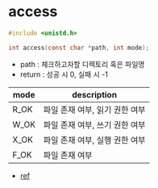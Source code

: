 # access

```c
#include <unistd.h>

int access(const char *path, int mode);
```

- path : 체크하고자할 디렉토리 혹은 파일명
- return : 성공 시 0, 실패 시 -1

| mode | description                     |
| ---- | ------------------------------ |
| R_OK | 파일 존재 여부, 읽기 권한 여부 |
| W_OK | 파일 존재 여부, 쓰기 권한 여부 |
| X_OK | 파일 존재 여부, 실행 권한 여부 |
| F_OK | 파일 존재 여부                 |
- [ref](https://jdm.kr/blog/76)
